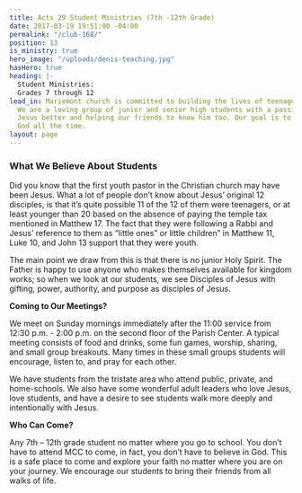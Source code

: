 ```yaml
---
title: Acts 29 Student Ministries (7th -12th Grade)
date: 2017-03-19 19:51:00 -04:00
permalink: "/club-168/"
position: 13
is_ministry: true
hero_image: "/uploads/denis-teaching.jpg"
hasHero: true
heading: |-
  Student Ministries:
  Grades 7 through 12
lead_in: Mariemont church is committed to building the lives of teenagers in Cincinnati.
  We are a loving group of junior and senior high students with a passion for knowing
  Jesus better and helping our friends to know him too. Our goal is to love and serve
  God all the time.
layout: page
---
```


### What We Believe About Students

Did you know that the first youth pastor in the Christian church may have been Jesus. What a lot of people don’t know about Jesus’ original 12 disciples, is that it’s quite possible 11 of the 12 of them were teenagers, or at least younger than 20 based on the absence of paying the temple tax mentioned in Matthew 17. The fact that they were following a Rabbi and Jesus’ reference to them as “little ones” or little children” in Matthew 11, Luke 10, and John 13 support that they were youth.

The main point we draw from this is that there is no junior Holy Spirit. The Father is happy to use anyone who makes themselves available for kingdom works; so when we look at our students, we see Disciples of Jesus with gifting, power, authority, and purpose as disciples of Jesus.

**Coming to Our Meetings?**

We meet on Sunday mornings immediately after the 11:00 service from 12:30 p.m. - 2:00 p.m. on the second floor of the Parish Center. A typical meeting consists of food and drinks, some fun games, worship, sharing, and small group breakouts. Many times in these small groups students will encourage, listen to, and pray for each other.
 
We have students from the tristate area who attend public, private, and home-schools. We also have some wonderful adult leaders who love Jesus, love students, and have a desire to see students walk more deeply and intentionally with Jesus.

**Who Can Come?**

Any 7th – 12th grade student no matter where you go to school. You don’t have to attend MCC to come, in fact, you don’t have to believe in God. This is a safe place to come and explore your faith no matter where you are on your journey. We encourage our students to bring their friends from all walks of life.